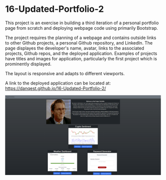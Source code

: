 # 16-Updated-Portfolio-2

This project is an exercise in building a third iteration of a personal portfolio page from scratch and deploying webpage code using primarily Bootstrap.

The project requires the planning of a webpage and contains outside links to other Github projects, a personal Github repository, and LinkedIn. The page displayes the developer's name, avatar, links to the associated projects, Github repos, and the deployed application. Examples of projects have titles and images for application, particularly the first project which is prominently displayed.

The layout is responsive and adapts to different viewports.

A link to the deployed application can be located at: https://danqest.github.io/16-Updated-Portfolio-2/

![example-screenshot](https://github.com/Danqest/08-Updated-Portfolio/blob/main/assets/images/screenshot-portfolio.png)